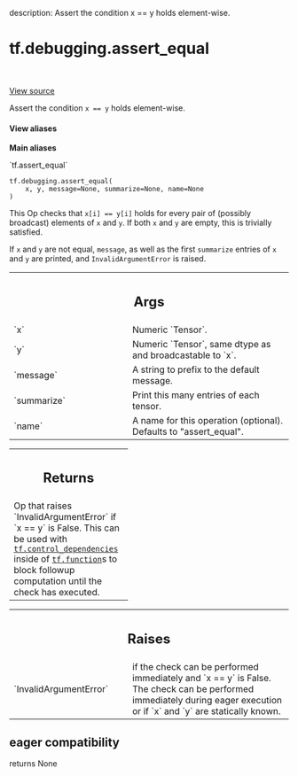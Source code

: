 description: Assert the condition x == y holds element-wise.

<div itemscope itemtype="http://developers.google.com/ReferenceObject">
<meta itemprop="name" content="tf.debugging.assert_equal" />
<meta itemprop="path" content="Stable" />
</div>

# tf.debugging.assert_equal

<!-- Insert buttons and diff -->

<table class="tfo-notebook-buttons tfo-api nocontent" align="left">

</table>

<a target="_blank" class="external" href="/code/stable/tensorflow/python/ops/check_ops.py">View source</a>



Assert the condition `x == y` holds element-wise.

<section class="expandable">
  <h4 class="showalways">View aliases</h4>
  <p>
<b>Main aliases</b>
<p>`tf.assert_equal`</p>
</p>
</section>

<pre class="devsite-click-to-copy prettyprint lang-py tfo-signature-link">
<code>tf.debugging.assert_equal(
    x, y, message=None, summarize=None, name=None
)
</code></pre>



<!-- Placeholder for "Used in" -->

This Op checks that `x[i] == y[i]` holds for every pair of (possibly
broadcast) elements of `x` and `y`. If both `x` and `y` are empty, this is
trivially satisfied.

If `x` and `y` are not equal, `message`, as well as the first `summarize`
entries of `x` and `y` are printed, and `InvalidArgumentError` is raised.

<!-- Tabular view -->
 <table class="responsive fixed orange">
<colgroup><col width="214px"><col></colgroup>
<tr><th colspan="2"><h2 class="add-link">Args</h2></th></tr>

<tr>
<td>
`x`
</td>
<td>
 Numeric `Tensor`.
</td>
</tr><tr>
<td>
`y`
</td>
<td>
 Numeric `Tensor`, same dtype as and broadcastable to `x`.
</td>
</tr><tr>
<td>
`message`
</td>
<td>
A string to prefix to the default message.
</td>
</tr><tr>
<td>
`summarize`
</td>
<td>
Print this many entries of each tensor.
</td>
</tr><tr>
<td>
`name`
</td>
<td>
A name for this operation (optional).  Defaults to "assert_equal".
</td>
</tr>
</table>



<!-- Tabular view -->
 <table class="responsive fixed orange">
<colgroup><col width="214px"><col></colgroup>
<tr><th colspan="2"><h2 class="add-link">Returns</h2></th></tr>
<tr class="alt">
<td colspan="2">
Op that raises `InvalidArgumentError` if `x == y` is False. This can be
used with <a href="../../tf/control_dependencies.md"><code>tf.control_dependencies</code></a> inside of <a href="../../tf/function.md"><code>tf.function</code></a>s to block
followup computation until the check has executed.
</td>
</tr>

</table>



<!-- Tabular view -->
 <table class="responsive fixed orange">
<colgroup><col width="214px"><col></colgroup>
<tr><th colspan="2"><h2 class="add-link">Raises</h2></th></tr>

<tr>
<td>
`InvalidArgumentError`
</td>
<td>
if the check can be performed immediately and
`x == y` is False. The check can be performed immediately during eager
execution or if `x` and `y` are statically known.
</td>
</tr>
</table>



 <section><devsite-expandable expanded>
 <h2 class="showalways">eager compatibility</h2>

returns None


 </devsite-expandable></section>

